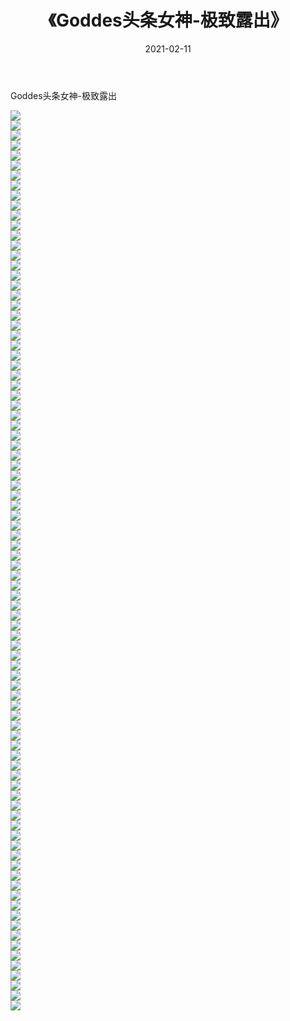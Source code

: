 ﻿---
layout: post
title:  《Goddes头条女神-极致露出》
date:   2021-02-11
img: http://img.660000.xyz/Sharelink/网络美图/2021/Goddes头条女神-极致露出/000.jpg
categories: [美女, 清纯, 唯美]
---

Goddes头条女神-极致露出

  ![](http://img.660000.xyz/Sharelink/网络美图/2021/Goddes头条女神-极致露出/001.jpg) <br> ![](http://img.660000.xyz/Sharelink/网络美图/2021/Goddes头条女神-极致露出/002.jpg) <br> ![](http://img.660000.xyz/Sharelink/网络美图/2021/Goddes头条女神-极致露出/003.jpg) <br> ![](http://img.660000.xyz/Sharelink/网络美图/2021/Goddes头条女神-极致露出/004.jpg) <br> ![](http://img.660000.xyz/Sharelink/网络美图/2021/Goddes头条女神-极致露出/005.jpg) <br> ![](http://img.660000.xyz/Sharelink/网络美图/2021/Goddes头条女神-极致露出/006.jpg) <br> ![](http://img.660000.xyz/Sharelink/网络美图/2021/Goddes头条女神-极致露出/007.jpg) <br> ![](http://img.660000.xyz/Sharelink/网络美图/2021/Goddes头条女神-极致露出/008.jpg) <br> ![](http://img.660000.xyz/Sharelink/网络美图/2021/Goddes头条女神-极致露出/009.jpg) <br> ![](http://img.660000.xyz/Sharelink/网络美图/2021/Goddes头条女神-极致露出/010.jpg) <br> ![](http://img.660000.xyz/Sharelink/网络美图/2021/Goddes头条女神-极致露出/011.jpg) <br> ![](http://img.660000.xyz/Sharelink/网络美图/2021/Goddes头条女神-极致露出/012.jpg) <br> ![](http://img.660000.xyz/Sharelink/网络美图/2021/Goddes头条女神-极致露出/013.jpg) <br> ![](http://img.660000.xyz/Sharelink/网络美图/2021/Goddes头条女神-极致露出/014.jpg) <br> ![](http://img.660000.xyz/Sharelink/网络美图/2021/Goddes头条女神-极致露出/015.jpg) <br> ![](http://img.660000.xyz/Sharelink/网络美图/2021/Goddes头条女神-极致露出/016.jpg) <br> ![](http://img.660000.xyz/Sharelink/网络美图/2021/Goddes头条女神-极致露出/017.jpg) <br> ![](http://img.660000.xyz/Sharelink/网络美图/2021/Goddes头条女神-极致露出/018.jpg) <br> ![](http://img.660000.xyz/Sharelink/网络美图/2021/Goddes头条女神-极致露出/019.jpg) <br> ![](http://img.660000.xyz/Sharelink/网络美图/2021/Goddes头条女神-极致露出/020.jpg) <br> ![](http://img.660000.xyz/Sharelink/网络美图/2021/Goddes头条女神-极致露出/021.jpg) <br> ![](http://img.660000.xyz/Sharelink/网络美图/2021/Goddes头条女神-极致露出/022.jpg) <br> ![](http://img.660000.xyz/Sharelink/网络美图/2021/Goddes头条女神-极致露出/023.jpg) <br> ![](http://img.660000.xyz/Sharelink/网络美图/2021/Goddes头条女神-极致露出/024.jpg) <br> ![](http://img.660000.xyz/Sharelink/网络美图/2021/Goddes头条女神-极致露出/025.jpg) <br> ![](http://img.660000.xyz/Sharelink/网络美图/2021/Goddes头条女神-极致露出/026.jpg) <br> ![](http://img.660000.xyz/Sharelink/网络美图/2021/Goddes头条女神-极致露出/027.jpg) <br> ![](http://img.660000.xyz/Sharelink/网络美图/2021/Goddes头条女神-极致露出/028.jpg) <br> ![](http://img.660000.xyz/Sharelink/网络美图/2021/Goddes头条女神-极致露出/029.jpg) <br> ![](http://img.660000.xyz/Sharelink/网络美图/2021/Goddes头条女神-极致露出/030.jpg) <br> ![](http://img.660000.xyz/Sharelink/网络美图/2021/Goddes头条女神-极致露出/031.jpg) <br> ![](http://img.660000.xyz/Sharelink/网络美图/2021/Goddes头条女神-极致露出/032.jpg) <br> ![](http://img.660000.xyz/Sharelink/网络美图/2021/Goddes头条女神-极致露出/033.jpg) <br> ![](http://img.660000.xyz/Sharelink/网络美图/2021/Goddes头条女神-极致露出/034.jpg) <br> ![](http://img.660000.xyz/Sharelink/网络美图/2021/Goddes头条女神-极致露出/035.jpg) <br> ![](http://img.660000.xyz/Sharelink/网络美图/2021/Goddes头条女神-极致露出/036.jpg) <br> ![](http://img.660000.xyz/Sharelink/网络美图/2021/Goddes头条女神-极致露出/037.jpg) <br> ![](http://img.660000.xyz/Sharelink/网络美图/2021/Goddes头条女神-极致露出/038.jpg) <br> ![](http://img.660000.xyz/Sharelink/网络美图/2021/Goddes头条女神-极致露出/039.jpg) <br> ![](http://img.660000.xyz/Sharelink/网络美图/2021/Goddes头条女神-极致露出/040.jpg) <br> ![](http://img.660000.xyz/Sharelink/网络美图/2021/Goddes头条女神-极致露出/041.jpg) <br> ![](http://img.660000.xyz/Sharelink/网络美图/2021/Goddes头条女神-极致露出/042.jpg) <br> ![](http://img.660000.xyz/Sharelink/网络美图/2021/Goddes头条女神-极致露出/043.jpg) <br> ![](http://img.660000.xyz/Sharelink/网络美图/2021/Goddes头条女神-极致露出/044.jpg) <br> ![](http://img.660000.xyz/Sharelink/网络美图/2021/Goddes头条女神-极致露出/045.jpg) <br> ![](http://img.660000.xyz/Sharelink/网络美图/2021/Goddes头条女神-极致露出/046.jpg) <br> ![](http://img.660000.xyz/Sharelink/网络美图/2021/Goddes头条女神-极致露出/047.jpg) <br> ![](http://img.660000.xyz/Sharelink/网络美图/2021/Goddes头条女神-极致露出/048.jpg) <br> ![](http://img.660000.xyz/Sharelink/网络美图/2021/Goddes头条女神-极致露出/049.jpg) <br> ![](http://img.660000.xyz/Sharelink/网络美图/2021/Goddes头条女神-极致露出/050.jpg) <br> ![](http://img.660000.xyz/Sharelink/网络美图/2021/Goddes头条女神-极致露出/051.jpg) <br> ![](http://img.660000.xyz/Sharelink/网络美图/2021/Goddes头条女神-极致露出/052.jpg) <br> ![](http://img.660000.xyz/Sharelink/网络美图/2021/Goddes头条女神-极致露出/053.jpg) <br> ![](http://img.660000.xyz/Sharelink/网络美图/2021/Goddes头条女神-极致露出/054.jpg) <br> ![](http://img.660000.xyz/Sharelink/网络美图/2021/Goddes头条女神-极致露出/055.jpg) <br> ![](http://img.660000.xyz/Sharelink/网络美图/2021/Goddes头条女神-极致露出/056.jpg) <br> ![](http://img.660000.xyz/Sharelink/网络美图/2021/Goddes头条女神-极致露出/057.jpg) <br> ![](http://img.660000.xyz/Sharelink/网络美图/2021/Goddes头条女神-极致露出/058.jpg) <br> ![](http://img.660000.xyz/Sharelink/网络美图/2021/Goddes头条女神-极致露出/059.jpg) <br> ![](http://img.660000.xyz/Sharelink/网络美图/2021/Goddes头条女神-极致露出/060.jpg) <br> ![](http://img.660000.xyz/Sharelink/网络美图/2021/Goddes头条女神-极致露出/061.jpg) <br> ![](http://img.660000.xyz/Sharelink/网络美图/2021/Goddes头条女神-极致露出/062.jpg) <br> ![](http://img.660000.xyz/Sharelink/网络美图/2021/Goddes头条女神-极致露出/063.jpg) <br> ![](http://img.660000.xyz/Sharelink/网络美图/2021/Goddes头条女神-极致露出/064.jpg) <br> ![](http://img.660000.xyz/Sharelink/网络美图/2021/Goddes头条女神-极致露出/065.jpg) <br> ![](http://img.660000.xyz/Sharelink/网络美图/2021/Goddes头条女神-极致露出/066.jpg) <br> ![](http://img.660000.xyz/Sharelink/网络美图/2021/Goddes头条女神-极致露出/067.jpg) <br> ![](http://img.660000.xyz/Sharelink/网络美图/2021/Goddes头条女神-极致露出/068.jpg) <br> ![](http://img.660000.xyz/Sharelink/网络美图/2021/Goddes头条女神-极致露出/069.jpg) <br> ![](http://img.660000.xyz/Sharelink/网络美图/2021/Goddes头条女神-极致露出/070.jpg) <br> ![](http://img.660000.xyz/Sharelink/网络美图/2021/Goddes头条女神-极致露出/071.jpg) <br> ![](http://img.660000.xyz/Sharelink/网络美图/2021/Goddes头条女神-极致露出/072.jpg) <br> ![](http://img.660000.xyz/Sharelink/网络美图/2021/Goddes头条女神-极致露出/073.jpg) <br> ![](http://img.660000.xyz/Sharelink/网络美图/2021/Goddes头条女神-极致露出/074.jpg) <br> ![](http://img.660000.xyz/Sharelink/网络美图/2021/Goddes头条女神-极致露出/075.jpg) <br> ![](http://img.660000.xyz/Sharelink/网络美图/2021/Goddes头条女神-极致露出/076.jpg) <br> ![](http://img.660000.xyz/Sharelink/网络美图/2021/Goddes头条女神-极致露出/077.jpg) <br> ![](http://img.660000.xyz/Sharelink/网络美图/2021/Goddes头条女神-极致露出/078.jpg) <br> ![](http://img.660000.xyz/Sharelink/网络美图/2021/Goddes头条女神-极致露出/079.jpg) <br> ![](http://img.660000.xyz/Sharelink/网络美图/2021/Goddes头条女神-极致露出/080.jpg) <br> ![](http://img.660000.xyz/Sharelink/网络美图/2021/Goddes头条女神-极致露出/081.jpg) <br> ![](http://img.660000.xyz/Sharelink/网络美图/2021/Goddes头条女神-极致露出/082.jpg) <br> ![](http://img.660000.xyz/Sharelink/网络美图/2021/Goddes头条女神-极致露出/083.jpg) <br> ![](http://img.660000.xyz/Sharelink/网络美图/2021/Goddes头条女神-极致露出/084.jpg) <br> ![](http://img.660000.xyz/Sharelink/网络美图/2021/Goddes头条女神-极致露出/085.jpg) <br> ![](http://img.660000.xyz/Sharelink/网络美图/2021/Goddes头条女神-极致露出/086.jpg) <br> ![](http://img.660000.xyz/Sharelink/网络美图/2021/Goddes头条女神-极致露出/087.jpg) <br> ![](http://img.660000.xyz/Sharelink/网络美图/2021/Goddes头条女神-极致露出/088.jpg) <br> ![](http://img.660000.xyz/Sharelink/网络美图/2021/Goddes头条女神-极致露出/089.jpg) <br> ![](http://img.660000.xyz/Sharelink/网络美图/2021/Goddes头条女神-极致露出/090.jpg) <br>